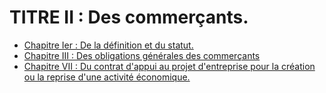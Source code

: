 # TITRE II : Des commerçants.

- [Chapitre Ier : De la définition et du statut.](chapitre-ier)
- [Chapitre III : Des obligations générales des commerçants](chapitre-iii)
- [Chapitre VII : Du contrat d'appui au projet d'entreprise pour la création ou la reprise d'une activité économique.](chapitre-vii)
